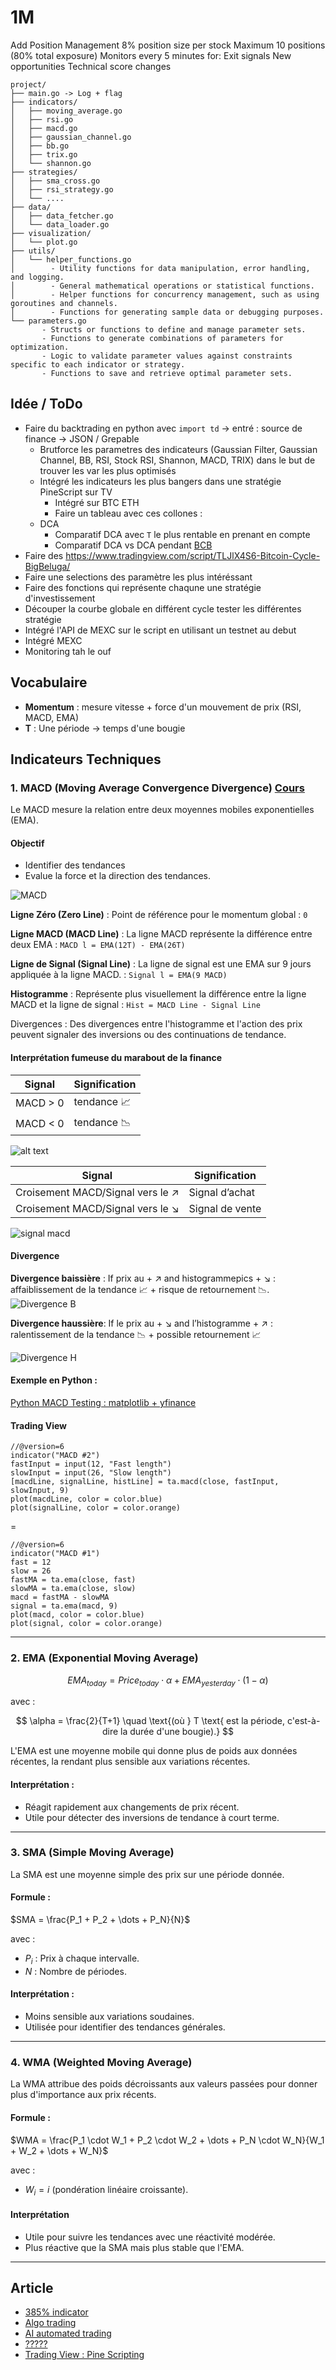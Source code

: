 # 1M
Add Position Management
    8% position size per stock
    Maximum 10 positions (80% total exposure)
    Monitors every 5 minutes for:
        Exit signals
        New opportunities
        Technical score changes


```
project/
├── main.go -> Log + flag   
├── indicators/
│   ├── moving_average.go
│   ├── rsi.go
│   ├── macd.go
│   ├── gaussian_channel.go
│   ├── bb.go
│   ├── trix.go
│   └── shannon.go
├── strategies/
│   ├── sma_cross.go
│   ├── rsi_strategy.go
│   └── ....
├── data/
│   ├── data_fetcher.go
│   └── data_loader.go
├── visualization/
│   └── plot.go
├── utils/
│   └── helper_functions.go
│        - Utility functions for data manipulation, error handling, and logging.
│        - General mathematical operations or statistical functions.
│        - Helper functions for concurrency management, such as using goroutines and channels.
│        - Functions for generating sample data or debugging purposes.
└── parameters.go
       - Structs or functions to define and manage parameter sets.
       - Functions to generate combinations of parameters for optimization.
       - Logic to validate parameter values against constraints specific to each indicator or strategy.
       - Functions to save and retrieve optimal parameter sets.
```
## Idée / ToDo

- Faire du backtrading en python avec `import td` -> entré : source de finance -> JSON / Grepable
    - Brutforce les parametres des indicateurs (Gaussian Filter, Gaussian Channel, BB, RSI, Stock RSI, Shannon, MACD, TRIX) dans le but de trouver les var les plus optimisés
    - Intégré les indicateurs les plus bangers dans une stratégie PineScript sur TV
        - Intégré sur BTC ETH
        - Faire un tableau avec ces collones :
    - DCA
        - Comparatif DCA avec `T` le plus rentable en prenant en compte
        - Comparatif DCA vs DCA pendant [BCB](https://www.tradingview.com/script/TLJlX4S6-Bitcoin-Cycle-BigBeluga/)
- Faire des https://www.tradingview.com/script/TLJlX4S6-Bitcoin-Cycle-BigBeluga/
- Faire une selections des paramètre les plus intéréssant
- Faire des fonctions qui représente chaqune une stratégie d'investissement
- Découper la courbe globale en différent cycle tester les différentes stratégie
- Intégré l'API de MEXC sur le script en utilisant un testnet au debut
- Intégré MEXC 
- Monitoring tah le ouf 

## Vocabulaire 

- **Momentum** : mesure vitesse + force d'un mouvement de prix (RSI, MACD, EMA)
- **T** : Une période -> temps d'une bougie

## Indicateurs Techniques

### 1. **MACD (Moving Average Convergence Divergence)** [Cours](https://alchemymarkets.com/education/indicators/macd/)
Le MACD mesure la relation entre deux moyennes mobiles exponentielles (EMA).

#### Objectif
- Identifier des tendances
- Evalue la force et la direction des tendances.

![MACD](img/macd.png)

**Ligne Zéro (Zero Line)** : Point de référence pour le momentum global : `0`

**Ligne MACD (MACD Line)** : La ligne MACD représente la différence entre deux EMA : `MACD l = EMA(12T) - EMA(26T)`

**Ligne de Signal (Signal Line)** : La ligne de signal est une EMA sur 9 jours appliquée à la ligne MACD. : `Signal l = EMA(9 MACD)`

**Histogramme** :  Représente plus visuellement la différence entre la ligne MACD et la ligne de signal : `Hist = MACD Line - Signal Line`


Divergences : Des divergences entre l'histogramme et l'action des prix peuvent signaler des inversions ou des continuations de tendance.


#### Interprétation fumeuse du marabout de la finance
Signal                | Signification
----------------------|----------------
MACD > 0              | tendance 📈
MACD < 0              | tendance 📉

![alt text](img/macd-signal2.png)

Signal                             | Signification
-----------------------------------|----------------
Croisement MACD/Signal vers le ↗️   | Signal d’achat
Croisement MACD/Signal vers le ↘️   | Signal de vente

![signal macd](img/macd-signal.png)

#### Divergence

**Divergence baissière** : If prix au + ↗️ and histogrammepics + ↘️ : affaiblissement de la tendance 📈 + risque de retournement 📉.
![Divergence B](img/macd_div_bearish.png)

**Divergence haussière**: If le prix au + ↘️ and l’histogramme + ↗️ : ralentissement de la tendance 📉 + possible retournement 📈

![Divergence H](img/macd_div_bullish.png)

#### Exemple en Python :

[Python MACD Testing : matplotlib + yfinance](CassageDeFront/MACD/MACD.py)


#### Trading View

```Pinescript
//@version=6
indicator("MACD #2")
fastInput = input(12, "Fast length")
slowInput = input(26, "Slow length")
[macdLine, signalLine, histLine] = ta.macd(close, fastInput, slowInput, 9)
plot(macdLine, color = color.blue)
plot(signalLine, color = color.orange)
```
=
```Pinescript
//@version=6
indicator("MACD #1")
fast = 12
slow = 26
fastMA = ta.ema(close, fast)
slowMA = ta.ema(close, slow)
macd = fastMA - slowMA
signal = ta.ema(macd, 9)
plot(macd, color = color.blue)
plot(signal, color = color.orange)
```

---

### 2. **EMA (Exponential Moving Average)**
$$
EMA_{today} = Price_{today} \cdot \alpha + EMA_{yesterday} \cdot (1 - \alpha)
$$

avec :

$$
\alpha = \frac{2}{T+1} \quad \text{(où } T \text{ est la période, c'est-à-dire la durée d'une bougie).}
$$

L'EMA est une moyenne mobile qui donne plus de poids aux données récentes, la rendant plus sensible aux variations récentes.


#### Interprétation :
- Réagit rapidement aux changements de prix récent.
- Utile pour détecter des inversions de tendance à court terme.

---

### 3. **SMA (Simple Moving Average)**
La SMA est une moyenne simple des prix sur une période donnée.

#### Formule :
$SMA = \frac{P_1 + P_2 + \dots + P_N}{N}$

avec :
- $P_i$ : Prix à chaque intervalle.
- $N$ : Nombre de périodes.

#### Interprétation :
- Moins sensible aux variations soudaines.
- Utilisée pour identifier des tendances générales.

---

### 4. **WMA (Weighted Moving Average)**
La WMA attribue des poids décroissants aux valeurs passées pour donner plus d'importance aux prix récents.

#### Formule :
$WMA = \frac{P_1 \cdot W_1 + P_2 \cdot W_2 + \dots + P_N \cdot W_N}{W_1 + W_2 + \dots + W_N}$

avec :
- $W_i = i$ (pondération linéaire croissante).


#### Interprétation
- Utile pour suivre les tendances avec une réactivité modérée.
- Plus réactive que la SMA mais plus stable que l'EMA.

---

## Article 
- [385% indicator](https://freedium.cfd/https://medium.com/limitless-investor/358-return-per-trade-i-created-an-indicator-that-will-change-your-trading-forever-69824d8d0de3)
- [Algo trading](https://freedium.cfd/https://ai.gopubby.com/from-finance-papers-to-trading-algorithms-an-automated-approach-ccd2180ee306)
- [AI automated trading](https://freedium.cfd/https://sonnyhuynhb.medium.com/how-i-made-my-own-automated-trading-system-with-ai-and-nocode-5d82cb78bd9c)
- [?????](https://www.cryptodatadownload.com/blog/posts/nr4-range-contraction-trading-strategy-python/)
- [Trading View : Pine Scripting](https://www.tradingview.com/pine-script-docs/primer/first-indicator/#first-version)
